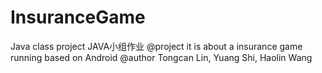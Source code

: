 # InsuranceGame
Java class project
JAVA小组作业
@project it is about a insurance game running based on Android
@author Tongcan Lin, Yuang Shi, Haolin Wang
